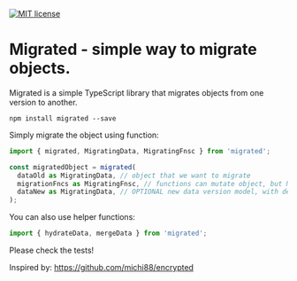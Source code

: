 [![MIT license](http://img.shields.io/badge/license-MIT-brightgreen.svg)](http://opensource.org/licenses/MIT)

# Migrated - simple way to migrate objects.

Migrated is a simple TypeScript library that migrates objects from one version to another.

```
npm install migrated --save
```

Simply migrate the object using function:

```ts
import { migrated, MigratingData, MigratingFnsc } from 'migrated';

const migratedObject = migrated(
  dataOld as MigratingData, // object that we want to migrate
  migrationFncs as MigratingFnsc, // functions can mutate object, but NOT reassign a new value
  dataNew as MigratingData, // OPTIONAL new data version model, with default values set
);
```

You can also use helper functions:

```ts
import { hydrateData, mergeData } from 'migrated';
```

Please check the tests!

Inspired by: https://github.com/michi88/encrypted
